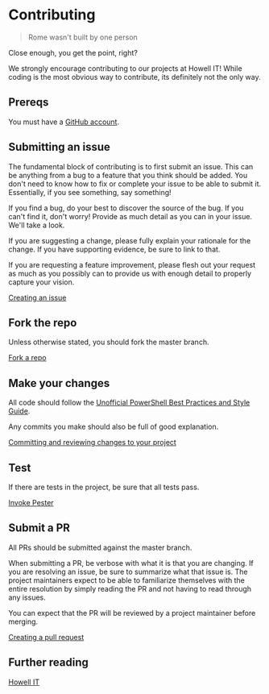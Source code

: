 # Contributing

> Rome wasn't built by one person

Close enough, you get the point, right?

We strongly encourage contributing to our projects at Howell IT! While coding is the most obvious way to contribute, its definitely not the only way.

## Prereqs

You must have a [GitHub account](https://github.com/join).

## Submitting an issue

The fundamental block of contributing is to first submit an issue. This can be anything from a bug to a feature that you think should be added. You don't need to know how to fix or complete your issue to be able to submit it. Essentially, if you see something, say something!

If you find a bug, do your best to discover the source of the bug. If you can't find it, don't worry! Provide as much detail as you can in your issue. We'll take a look.

If you are suggesting a change, please fully explain your rationale for the change. If you have supporting evidence, be sure to link to that.

If you are requesting a feature improvement, please flesh out your request as much as you possibly can to provide us with enough detail to properly capture your vision.

[Creating an issue](https://help.github.com/articles/creating-an-issue/)

## Fork the repo

Unless otherwise stated, you should fork the master branch.

[Fork a repo](https://help.github.com/articles/fork-a-repo/)

## Make your changes

All code should follow the [Unofficial PowerShell Best Practices and Style Guide](https://github.com/PoshCode/PowerShellPracticeAndStyle).

Any commits you make should also be full of good explanation.

[Committing and reviewing changes to your project](https://help.github.com/desktop/guides/contributing-to-projects/committing-and-reviewing-changes-to-your-project/)

## Test

If there are tests in the project, be sure that all tests pass.

[Invoke Pester](https://github.com/pester/Pester/wiki/Invoke-Pester)

## Submit a PR

All PRs should be submitted against the master branch.

When submitting a PR, be verbose with what it is that you are changing. If you are resolving an issue, be sure to summarize what that issue is. The project maintainers expect to be able to familiarize themselves with the entire resolution by simply reading the PR and not having to read through any issues.

You can expect that the PR will be reviewed by a project maintainer before merging.

[Creating a pull request](https://help.github.com/articles/creating-a-pull-request/)

## Further reading

[Howell IT](https://howell-it.com/open-source)